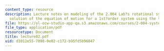 ```yaml
---
content_type: resource
description: Lecture notes on modeling of the 2.004 Lab?s rotational system, and analytical
  solution of the equation of motion for a 1st?order system using the time domain.
file: https://ol-ocw-studio-app-qa.s3.amazonaws.com/courses/2-004-systems-modeling-and-control-ii-fall-2007/d1012e5570989e02c172b95fd5b96047_lecture02.pdf
file_type: application/pdf
resourcetype: Document
title: lecture02.pdf
uid: d1012e55-7098-9e02-c172-b95fd5b96047
---
```

